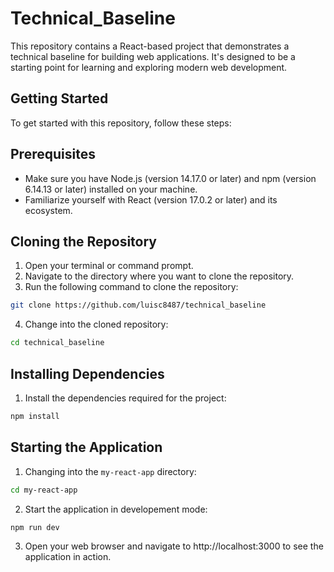 # Technical_Baseline

This repository contains a React-based project that demonstrates a technical baseline for building web applications. It's designed to be a starting point for learning and exploring modern web development.

## Getting Started

To get started with this repository, follow these steps:


## Prerequisites

* Make sure you have Node.js (version 14.17.0 or later) and npm (version 6.14.13 or later) installed on your machine.
* Familiarize yourself with React (version 17.0.2 or later) and its ecosystem.

## Cloning the Repository

1. Open your terminal or command prompt.
2. Navigate to the directory where you want to clone the repository.
3. Run the following command to clone the repository:
```bash
git clone https://github.com/luisc8487/technical_baseline
```

4. Change into the cloned repository:
```bash
cd technical_baseline
```

## Installing Dependencies

1. Install the dependencies required for the project:
```bash
npm install
```

## Starting the Application
1. Changing into the `my-react-app` directory:
```bash
cd my-react-app
```

2. Start the application in developement mode:
```bash
npm run dev
```

3. Open your web browser and navigate to http://localhost:3000 to see the application in action.
